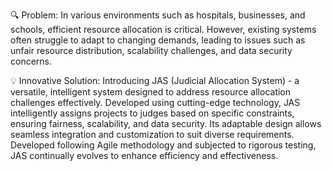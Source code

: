 🔍 Problem:
In various environments such as hospitals, businesses, and schools, efficient resource allocation is critical. However, existing systems often struggle to adapt to changing demands, leading to issues such as unfair resource distribution, scalability challenges, and data security concerns.

💡 Innovative Solution:
Introducing JAS (Judicial Allocation System) - a versatile, intelligent system designed to address resource allocation challenges effectively. Developed using cutting-edge technology, JAS intelligently assigns projects to judges based on specific constraints, ensuring fairness, scalability, and data security. Its adaptable design allows seamless integration and customization to suit diverse requirements. Developed following Agile methodology and subjected to rigorous testing, JAS continually evolves to enhance efficiency and effectiveness.
